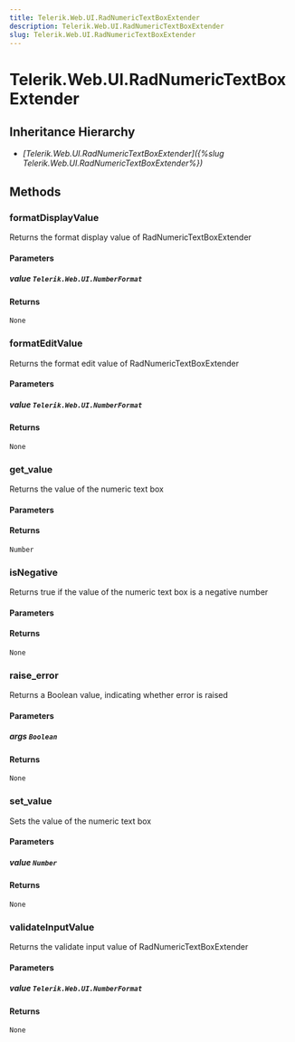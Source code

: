 ```yaml
---
title: Telerik.Web.UI.RadNumericTextBoxExtender
description: Telerik.Web.UI.RadNumericTextBoxExtender
slug: Telerik.Web.UI.RadNumericTextBoxExtender
---
```


# Telerik.Web.UI.RadNumericTextBoxExtender  

## Inheritance Hierarchy

* *[Telerik.Web.UI.RadNumericTextBoxExtender]({%slug Telerik.Web.UI.RadNumericTextBoxExtender%})*


## Methods

###  formatDisplayValue

Returns the format display value of RadNumericTextBoxExtender

#### Parameters

##### value `Telerik.Web.UI.NumberFormat`

#### Returns

`None` 

### formatEditValue

Returns the format edit value of RadNumericTextBoxExtender

#### Parameters

##### value `Telerik.Web.UI.NumberFormat`

#### Returns

`None` 

### get_value

Returns the value of the numeric text box

#### Parameters

#### Returns

`Number` 

### isNegative

Returns true if the value of the numeric text box is a negative number

#### Parameters

#### Returns

`None` 

### raise_error

Returns a Boolean value, indicating whether error is raised

#### Parameters

##### args `Boolean`

#### Returns

`None` 

### set_value

Sets the value of the numeric text box

#### Parameters

##### value `Number`

#### Returns

`None` 

### validateInputValue

Returns the validate input value of RadNumericTextBoxExtender

#### Parameters

##### value `Telerik.Web.UI.NumberFormat`

#### Returns

`None` 



